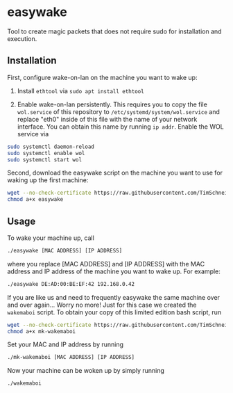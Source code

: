 # easywake

Tool to create magic packets that does not require sudo for installation and execution. 

## Installation

First, configure wake-on-lan on the machine you want to wake up:

1. Install `ethtool` via `sudo apt install ethtool`

2. Enable wake-on-lan persistently. This requires you to copy the file `wol.service` of this repository to `/etc/systemd/system/wol.service` and replace "eth0" inside of this file with the name of your network interface. You can obtain this name by running `ip addr`. Enable the WOL service via 
```bash 
sudo systemctl daemon-reload
sudo systemctl enable wol
sudo systemctl start wol
```

Second, download the easywake script on the machine you want to use for waking up the first machine:

```bash
wget --no-check-certificate https://raw.githubusercontent.com/TimSchneider42/easywake/master/easywake
chmod a+x easywake
```

## Usage

To wake your machine up, call

```bash
./easywake [MAC ADDRESS] [IP ADDRESS]
```
where you replace [MAC ADDRESS] and [IP ADDRESS] with the MAC address and IP address of the machine you want to wake up. For example:

```bash
./easywake DE:AD:00:BE:EF:42 192.168.0.42
```

If you are like us and need to frequently easywake the same machine over and over again... Worry no more! Just for this case we created the `wakemaboi` script. To obtain your copy of this limited edition bash script, run
```bash
wget --no-check-certificate https://raw.githubusercontent.com/TimSchneider42/easywake/master/mk-wakemaboi
chmod a+x mk-wakemaboi
```
Set your MAC and IP address by running
```bash
./mk-wakemaboi [MAC ADDRESS] [IP ADDRESS]
```
Now your machine can be woken up by simply running
```bash
./wakemaboi
```
